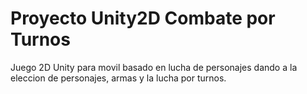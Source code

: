 # Proyecto Unity2D Combate por Turnos
 Juego 2D Unity para movil basado en lucha de personajes dando a la eleccion de personajes, armas y la lucha por turnos.

